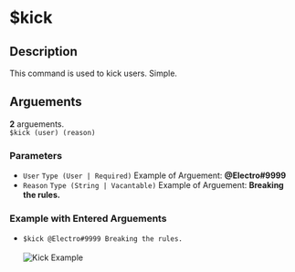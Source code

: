 # $kick

## Description <br>

This command is used to kick users. Simple.

## Arguements <br>

**2** arguements. <br>
``$kick (user) (reason)``

### Parameters
- ``User`` ``Type (User | Required)`` Example of Arguement: **@Electro#9999**
- ``Reason`` ``Type (String | Vacantable)`` Example of Arguement: **Breaking the rules.** <br>

### Example with Entered Arguements
- ``$kick @Electro#9999 Breaking the rules.`` <br> <br>
![Kick Example](https://electro-cdnhandler.netlify.app/Images/kickexample.png)